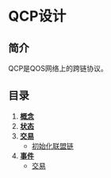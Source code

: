 # QCP设计

## 简介

QCP是QOS网络上的跨链协议。

## 目录

1. **[概念](1_concepts.md)**
2. **[状态](2_state.md)**
3. **[交易](3_txs.md)**
    - [初始化联盟链](3_txs.md#初始化联盟链)
4. **[事件](4_events.md)**
    - [交易](4_events.md#交易)
